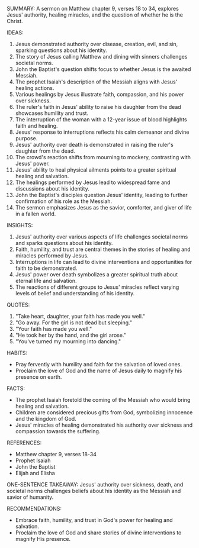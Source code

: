 SUMMARY:
A sermon on Matthew chapter 9, verses 18 to 34, explores Jesus' authority, healing miracles, and the question of whether he is the Christ.

IDEAS:
1. Jesus demonstrated authority over disease, creation, evil, and sin, sparking questions about his identity.
2. The story of Jesus calling Matthew and dining with sinners challenges societal norms.
3. John the Baptist's question shifts focus to whether Jesus is the awaited Messiah.
4. The prophet Isaiah's description of the Messiah aligns with Jesus' healing actions.
5. Various healings by Jesus illustrate faith, compassion, and his power over sickness.
6. The ruler's faith in Jesus' ability to raise his daughter from the dead showcases humility and trust.
7. The interruption of the woman with a 12-year issue of blood highlights faith and healing.
8. Jesus' response to interruptions reflects his calm demeanor and divine purpose.
9. Jesus' authority over death is demonstrated in raising the ruler's daughter from the dead.
10. The crowd's reaction shifts from mourning to mockery, contrasting with Jesus' power.
11. Jesus' ability to heal physical ailments points to a greater spiritual healing and salvation.
12. The healings performed by Jesus lead to widespread fame and discussions about his identity.
13. John the Baptist's disciples question Jesus' identity, leading to further confirmation of his role as the Messiah.
14. The sermon emphasizes Jesus as the savior, comforter, and giver of life in a fallen world.

INSIGHTS:
1. Jesus' authority over various aspects of life challenges societal norms and sparks questions about his identity.
2. Faith, humility, and trust are central themes in the stories of healing and miracles performed by Jesus.
3. Interruptions in life can lead to divine interventions and opportunities for faith to be demonstrated.
4. Jesus' power over death symbolizes a greater spiritual truth about eternal life and salvation.
5. The reactions of different groups to Jesus' miracles reflect varying levels of belief and understanding of his identity.

QUOTES:
1. "Take heart, daughter, your faith has made you well."
2. "Go away. For the girl is not dead but sleeping."
3. "Your faith has made you well."
4. "He took her by the hand, and the girl arose."
5. "You've turned my mourning into dancing."

HABITS:
- Pray fervently with humility and faith for the salvation of loved ones.
- Proclaim the love of God and the name of Jesus daily to magnify his presence on earth.

FACTS:
- The prophet Isaiah foretold the coming of the Messiah who would bring healing and salvation.
- Children are considered precious gifts from God, symbolizing innocence and the kingdom of God.
- Jesus' miracles of healing demonstrated his authority over sickness and compassion towards the suffering.

REFERENCES:
- Matthew chapter 9, verses 18-34
- Prophet Isaiah
- John the Baptist
- Elijah and Elisha

ONE-SENTENCE TAKEAWAY:
Jesus' authority over sickness, death, and societal norms challenges beliefs about his identity as the Messiah and savior of humanity.

RECOMMENDATIONS:
- Embrace faith, humility, and trust in God's power for healing and salvation.
- Proclaim the love of God and share stories of divine interventions to magnify His presence.